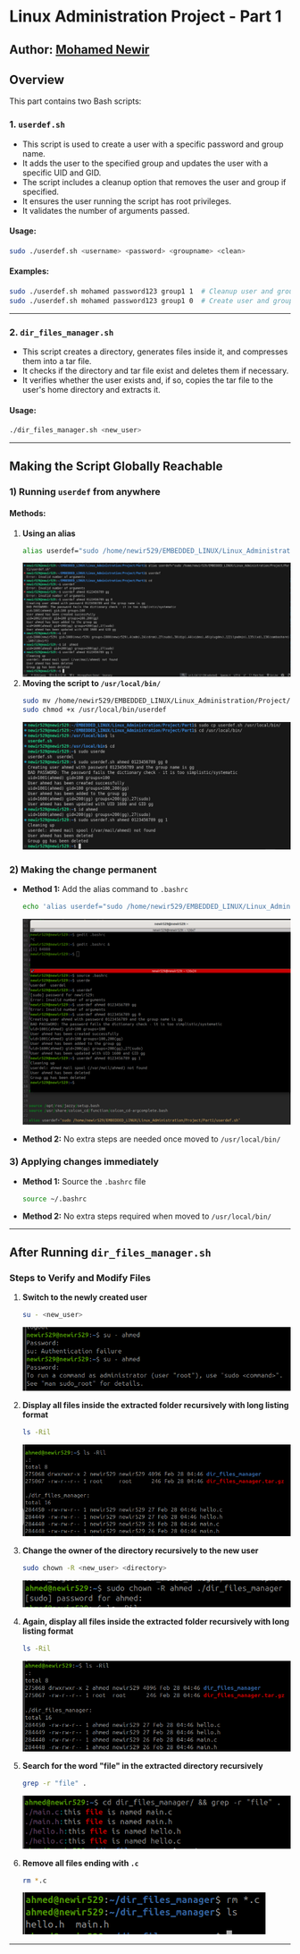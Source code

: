 # Linux Administration Project - Part 1
## Author: [Mohamed Newir](https://www.linkedin.com/in/mohamed-newir-a8a572182)

## Overview
This part contains two Bash scripts:

### 1. `userdef.sh`
- This script is used to create a user with a specific password and group name.
- It adds the user to the specified group and updates the user with a specific UID and GID.
- The script includes a cleanup option that removes the user and group if specified.
- It ensures the user running the script has root privileges.
- It validates the number of arguments passed.

#### **Usage:**
```sh
sudo ./userdef.sh <username> <password> <groupname> <clean>
```

#### **Examples:**
```sh
sudo ./userdef.sh mohamed password123 group1 1  # Cleanup user and group
sudo ./userdef.sh mohamed password123 group1 0  # Create user and group, update UID and GID
```

---

### 2. `dir_files_manager.sh`
- This script creates a directory, generates files inside it, and compresses them into a tar file.
- It checks if the directory and tar file exist and deletes them if necessary.
- It verifies whether the user exists and, if so, copies the tar file to the user's home directory and extracts it.

#### **Usage:**
```sh
./dir_files_manager.sh <new_user>
```

---

## Making the Script Globally Reachable

### **1) Running `userdef` from anywhere**

#### **Methods:**
1. **Using an alias**
   ```sh
   alias userdef="sudo /home/newir529/EMBEDDED_LINUX/Linux_Administration/Project/Part1/userdef.sh"
   ```
   ![Using alias command in terminal](ScreenShots/question1_method1_m.png)
2. **Moving the script to `/usr/local/bin/`**
   ```sh
   sudo mv /home/newir529/EMBEDDED_LINUX/Linux_Administration/Project/Part1/userdef.sh /usr/local/bin/userdef
   sudo chmod +x /usr/local/bin/userdef
   ```
   ![Move userdef script to /usr/local/bin/](ScreenShots/question1_method2.png)

### **2) Making the change permanent**
- **Method 1:** Add the alias command to `.bashrc`
  ```sh
  echo 'alias userdef="sudo /home/newir529/EMBEDDED_LINUX/Linux_Administration/Project/Part1/userdef.sh"' >> ~/.bashrc
  ```
  ![Using alias command in .bashrc file](ScreenShots/question1_method1_n_o.png)

- **Method 2:** No extra steps are needed once moved to `/usr/local/bin/`

### **3) Applying changes immediately**
- **Method 1:** Source the `.bashrc` file
  ```sh
  source ~/.bashrc
  ```
- **Method 2:** No extra steps required when moved to `/usr/local/bin/`

---

## After Running `dir_files_manager.sh`

### **Steps to Verify and Modify Files**
1. **Switch to the newly created user**
   ```sh
   su - <new_user>
   ```
   ![Switch to the new user](ScreenShots/question2_switchUser.png)
   
2. **Display all files inside the extracted folder recursively with long listing format**
   ```sh
   ls -Ril
   ```
   ![Display all files inside the directory](ScreenShots/question2_Display1.png)

3. **Change the owner of the directory recursively to the new user**
   ```sh
   sudo chown -R <new_user> <directory>
   ```
   ![Changing directory owner to the new user](ScreenShots/question2_changeOwner.png)

4. **Again, display all files inside the extracted folder recursively with long listing format**
   ```sh
   ls -Ril
   ```
   ![Display all files inside the directory](ScreenShots/question2_Display2.png)

5. **Search for the word "file" in the extracted directory recursively**
   ```sh
   grep -r "file" .
   ```
   ![Search for word "file" inside the directory](ScreenShots/question2_grepFile.png)

6. **Remove all files ending with `.c`**
   ```sh
   rm *.c
   ```
   ![Delete all c files inside the directory](ScreenShots/question2_DeleteC.png)
   
---